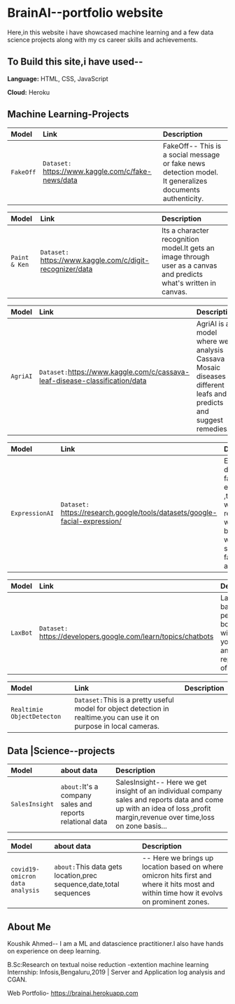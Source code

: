 
# BrainAI--portfolio website

Here,in this website i have showcased   machine learning and a few data science projects along with my cs career skills and achievements.



## To Build this site,i have used--

**Language:** HTML, CSS, JavaScript

**Cloud:** Heroku


## Machine Learning-Projects



| Model| Link     | Description                |
| :-------- | :------- | :------------------------- |
| `FakeOff` | `Dataset:` https://www.kaggle.com/c/fake-news/data | FakeOff-- This is a social message or fake news detection model. It generalizes documents authenticity. |

| Model| Link     | Description                |
| :-------- | :------- | :------------------------- |
| `Paint & Ken` | `Dataset:` https://www.kaggle.com/c/digit-recognizer/data | Its a character recognition model.It gets an image through user as a canvas and predicts what's written in canvas.

| Model| Link     | Description                |
| :-------- | :------- | :------------------------- |
| `AgriAI` | `Dataset:`https://www.kaggle.com/c/cassava-leaf-disease-classification/data  |AgriAI is a model where we analysis Cassava Mosaic diseases of different leafs and predicts and suggest remedies.

| Model| Link     | Description                |
| :-------- | :------- | :------------------------- |
| `ExpressionAI` | `Dataset:` https://research.google/tools/datasets/google-facial-expression/| ExpressionAI describes facial expression ,this model works on realtime.Here we have been working on siz type of facial attributes. |

| Model| Link     | Description                |
| :-------- | :------- | :------------------------- |
| `LaxBot` | `Dataset:` https://developers.google.com/learn/topics/chatbots | LaxBot is a basic personal botm which will give you most annoying reply most of the time. |

| Model| Link     | Description                |
| :-------- | :------- | :------------------------- |
| `Realtimie ObjectDetecton` | `Dataset:`This is a pretty useful model for object detection in realtime.you can use it on purpose in  local cameras. |




## Data |Science--projects

| Model| about data     | Description                |
| :-------- | :------- | :------------------------- |
| `SalesInsight` | `about:`It's a company sales and reports relational data | SalesInsight-- Here we get insight of an individual company sales and reports data and come up with an idea of loss ,profit margin,revenue over time,loss on zone basis... |

| Model| about data     | Description                |
| :-------- | :------- | :------------------------- |
| `covid19-omicron data analysis` | `about:`This data gets location,prec sequence,date,total sequences  | -- Here we brings up location based on where omicron hits first and where it hits most and within time how it evolvs on prominent zones. |

## About Me

Koushik Ahmed--
I am a ML and datascience practitioner.I also have hands on 
experience on deep learning.

B.Sc:Research on textual noise reduction -extention machine learning
Internship: Infosis,Bengaluru,2019 | Server and Application log analysis and CGAN.


Web Portfolio- https://brainai.herokuapp.com

